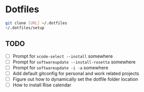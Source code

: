 # Dotfiles

```sh
git clone [URL] ~/.dotfiles
~/.dotfiles/setup
```

## TODO

- [ ] Prompt for `xcode-select --install` somewhere
- [ ] Prompt for `softwareupdate --install-rosetta` somewhere
- [ ] Prompt for `softwareupdate -i -a` somewhere
- [ ] Add default gitconfig for personal and work related projects
- [ ] Figure out how to dynamically set the dotfile folder location
- [ ] How to install Rise calendar